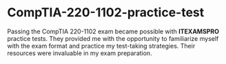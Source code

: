 # CompTIA-220-1102-practice-test
Passing the CompTIA 220-1102 exam became possible with **ITEXAMSPRO** practice tests. They provided me with the opportunity to familiarize myself with the exam format and practice my test-taking strategies. Their resources were invaluable in my exam preparation.
